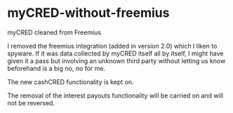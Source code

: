 # myCRED-without-freemius
myCRED cleaned from Freemius

I removed the freemius integration (added in version 2.0) which I liken to spyware. If it was data collected by myCRED itself all by itself, I might have given it a pass but involving an unknown third party without letting us know beforehand is a big no, no for me.

The new cashCRED functionality is kept on.

The removal of the interest payouts functionality will be carried on and will not be reversed.
